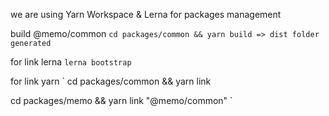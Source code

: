 we are using Yarn Workspace & Lerna for packages management

build @memo/common
`
  cd packages/common && yarn build => dist folder generated
`

for link lerna
`
  lerna bootstrap
`

for link yarn
`
  cd packages/common && yarn link

  cd packages/memo && yarn link "@memo/common"
`